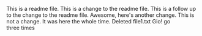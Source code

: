 This is a readme file.
This is a change to the readme file.
This is a follow up to the change to the readme file.
Awesome, here's another change.
This is not a change. It was here the whole time.
Deleted file1.txt
Gio!
go  
three times 
